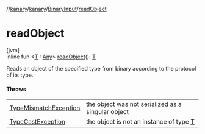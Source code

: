 //[kanary](../../../index.md)/[kanary](../index.md)/[BinaryInput](index.md)/[readObject](read-object.md)

# readObject

[jvm]\
inline fun &lt;[T](read-object.md) : [Any](https://kotlinlang.org/api/latest/jvm/stdlib/kotlin/-any/index.html)&gt; [readObject](read-object.md)(): [T](read-object.md)

Reads an object of the specified type from binary according to the protocol of its type.

#### Throws

| | |
|---|---|
| [TypeMismatchException](../-type-mismatch-exception/index.md) | the object was not serialized as a singular object |
| [TypeCastException](https://kotlinlang.org/api/latest/jvm/stdlib/kotlin/-type-cast-exception/index.html) | the object is not an instance of type [T](read-object.md) |
